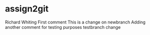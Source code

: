 # assign2git
Richard Whiting
First comment
This is a change on newbranch
Adding another comment for testing purposes
testbranch change